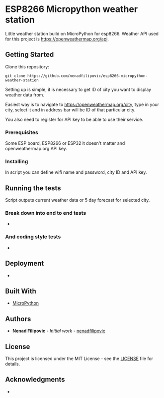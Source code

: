# ESP8266 Micropython weather station

Little weather station build on MicroPython for esp8266.
Weather API used for this project is https://openweathermap.org/api.

## Getting Started

Clone this repository:

```
git clone https://github.com/nenadfilipovic/esp8266-micropython-weather-station
```

Setting up is simple, it is necessary to get ID of city you want to display weather data from.

Easiest way is to navigate to https://openweathermap.org/city, type in your city, select it and in address bar will be ID of that particular city.

You also need to register for API key to be able to use their service.

### Prerequisites

Some ESP board, ESP8266 or ESP32 it doesn't matter and openweathermap.org API key.

### Installing

In script you can define wifi name and password, city ID and API key.

## Running the tests

Script outputs current weather data or 5 day forecast for selected city.

### Break down into end to end tests

-

### And coding style tests

-

## Deployment

-

## Built With

* [MicroPython](https://www.micropython.org/download)

## Authors

* **Nenad Filipovic** - *Initial work* - [nenadfilipovic](https://github.com/nenadfilipovic)

## License

This project is licensed under the MIT License - see the [LICENSE](LICENSE) file for details.

## Acknowledgments

-
